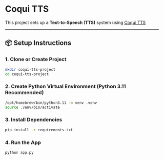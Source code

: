 # Coqui TTS

This project sets up a **Text-to-Speech (TTS)** system using [Coqui TTS](https://github.com/coqui-ai/TTS)

---

## 📦 Setup Instructions

### 1. Clone or Create Project

```bash
mkdir coqui-tts-project
cd coqui-tts-project
```

### 2. Create Python Virtual Environment (Python 3.11 Recommended)

```bash
/opt/homebrew/bin/python3.11 -m venv .venv
source .venv/bin/activate
```

### 3. Install Dependencies

```bash
pip install -r requirements.txt
```

### 4. Run the App

```bash
python app.py
```
